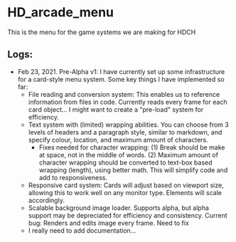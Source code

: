 # HD_arcade_menu
 This is the menu for the game systems we are making for HDCH

## Logs:
- Feb 23, 2021. Pre-Alpha v1: I have currently set up some infrastructure for a card-style menu system. Some key things I have implemented so far:
	- File reading and conversion system: This enables us to reference information from files in code. Currently reads every frame for each card object... I might want to create a "pre-load" system for efficiency.
	- Text system with (limited) wrapping abilities. You can choose from 3 levels of headers and a paragraph style, similar to markdown, and specify colour, location, and maximum amount of characters.
		- Fixes needed for character wrapping: (1) Break should be make at space, not in the middle of words. (2) Maximum amount of character wrapping should be converted to text-box based wrapping (length), using better math. This will simplify code and add to responsiveness.
	- Responsive card system: Cards will adjust based on viewport size, allowing this to work well on any monitor type. Elements will scale accordingly.
	- Scalable background image loader. Supports alpha, but alpha support may be depreciated for efficiency and consistency. Current bug: Renders and edits image every frame. Need to fix
	- I really need to add documentation...

